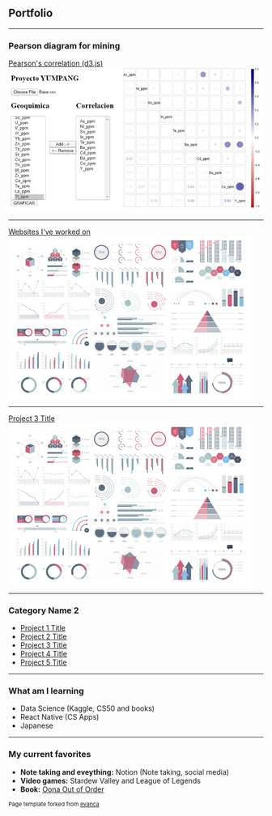 ## Portfolio

---

### Pearson diagram for mining 

[Pearson's correlation (d3.js)](/projects/pearson)
<img src="images/portfolio_pearson_1.jpg?raw=true"/>

---
[Websites I've worked on](/projects/websites)
<img src="images/dummy_thumbnail.jpg?raw=true"/>

---
[Project 3 Title](http://example.com/)
<img src="images/dummy_thumbnail.jpg?raw=true"/>

---

### Category Name 2

- [Project 1 Title](http://example.com/)
- [Project 2 Title](http://example.com/)
- [Project 3 Title](http://example.com/)
- [Project 4 Title](http://example.com/)
- [Project 5 Title](http://example.com/)

---

### What am I learning 

 - Data Science (Kaggle, CS50 and books)
 - React Native (CS Apps)
 - Japanese 

---

### My current favorites

- **Note taking and eveything:** Notion (Note taking, social media)
- **Video games:** Stardew Valley and League of Legends
- **Book:** [Oona Out of Order](https://www.goodreads.com/book/show/45046893-oona-out-of-order)

<p style="font-size:11px">Page template forked from <a href="https://github.com/evanca/quick-portfolio">evanca</a></p>
<!-- Remove above link if you don't want to attibute -->
